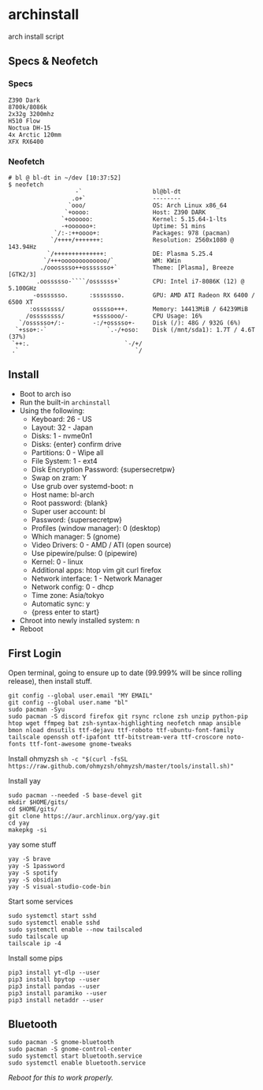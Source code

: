 # archinstall
arch install script 

## Specs & Neofetch

### Specs

```
Z390 Dark
8700k/8086k
2x32g 3200mhz
H510 Flow
Noctua DH-15
4x Arctic 120mm
XFX RX6400
```

### Neofetch
```
# bl @ bl-dt in ~/dev [10:37:52] 
$ neofetch
                   -`                    bl@bl-dt 
                  .o+`                   -------- 
                 `ooo/                   OS: Arch Linux x86_64 
                `+oooo:                  Host: Z390 DARK 
               `+oooooo:                 Kernel: 5.15.64-1-lts 
               -+oooooo+:                Uptime: 51 mins 
             `/:-:++oooo+:               Packages: 978 (pacman) 
            `/++++/+++++++:              Resolution: 2560x1080 @ 143.94Hz 
           `/++++++++++++++:             DE: Plasma 5.25.4 
          `/+++ooooooooooooo/`           WM: KWin 
         ./ooosssso++osssssso+`          Theme: [Plasma], Breeze [GTK2/3] 
        .oossssso-````/ossssss+`         CPU: Intel i7-8086K (12) @ 5.100GHz 
       -osssssso.      :ssssssso.        GPU: AMD ATI Radeon RX 6400 / 6500 XT 
      :osssssss/        osssso+++.       Memory: 14413MiB / 64239MiB 
     /ossssssss/        +ssssooo/-       CPU Usage: 16% 
   `/ossssso+/:-        -:/+osssso+-     Disk (/): 48G / 932G (6%) 
  `+sso+:-`                 `.-/+oso:    Disk (/mnt/sda1): 1.7T / 4.6T (37%) 
 `++:.                           `-/+/
 .`                                 `/                           
```

## Install

- Boot to arch iso
- Run the built-in ``archinstall``
- Using the following:
  - Keyboard: 26 - US
  - Layout: 32 - Japan
  - Disks:  1 - nvme0n1 
  - Disks: {enter} confirm drive
  - Partitions: 0 - Wipe all
  - File System: 1 - ext4
  - Disk Encryption Password: {supersecretpw}
  - Swap on zram: Y
  - Use grub over systemd-boot: n
  - Host name: bl-arch
  - Root password: {blank}
  - Super user account: bl
  - Password: {supersecretpw}
  - Profiles (window manager): 0 (desktop)
  - Which manager: 5 (gnome)
  - Video Drivers: 0 - AMD / ATI (open source)
  - Use pipewire/pulse: 0 (pipewire)
  - Kernel: 0 - linux
  - Additional apps: htop vim git curl firefox 
  - Network interface: 1 - Network Manager
  - Network config: 0 - dhcp 
  - Time zone: Asia/tokyo
  - Automatic sync: y
  - {press enter to start}
- Chroot into newly installed system: n
- Reboot


## First Login

Open terminal, going to ensure up to date (99.999% will be since rolling release), then install stuff.

```
git config --global user.email "MY EMAIL"
git config --global user.name "bl"
sudo pacman -Syu
sudo pacman -S discord firefox git rsync rclone zsh unzip python-pip htop wget ffmpeg bat zsh-syntax-highlighting neofetch nmap ansible bmon nload dnsutils ttf-dejavu ttf-roboto ttf-ubuntu-font-family tailscale openssh otf-ipafont ttf-bitstream-vera ttf-croscore noto-fonts ttf-font-awesome gnome-tweaks
```

Install ohmyzsh
``sh -c "$(curl -fsSL https://raw.github.com/ohmyzsh/ohmyzsh/master/tools/install.sh)"``

Install yay 
```
sudo pacman --needed -S base-devel git
mkdir $HOME/gits/
cd $HOME/gits/
git clone https://aur.archlinux.org/yay.git
cd yay
makepkg -si
```

yay some stuff
```
yay -S brave
yay -S 1password
yay -S spotify
yay -S obsidian
yay -S visual-studio-code-bin
```

Start some services
```
sudo systemctl start sshd
sudo systemctl enable sshd
sudo systemctl enable --now tailscaled
sudo tailscale up
tailscale ip -4
```

Install some pips
```
pip3 install yt-dlp --user
pip3 install bpytop --user
pip3 install pandas --user
pip3 install paramiko --user
pip3 install netaddr --user
```

## Bluetooth
```
sudo pacman -S gnome-bluetooth 
sudo pacman -S gnome-control-center
sudo systemctl start bluetooth.service
sudo systemctl enable bluetooth.service
```
*Reboot for this to work properly.*



